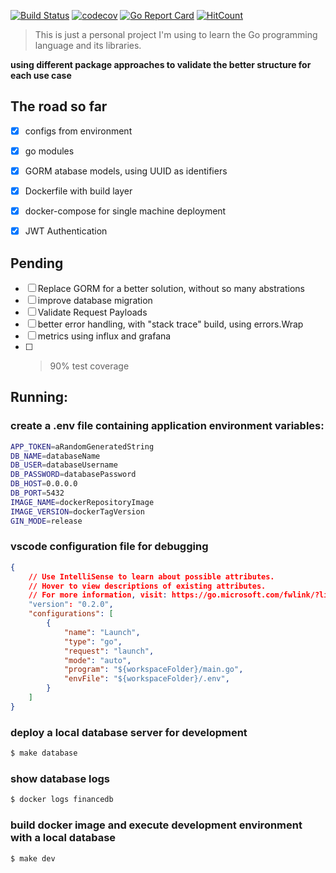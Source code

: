 [![Build Status](https://travis-ci.com/erickoliv/finances-api.svg?branch=master)](https://travis-ci.com/erickoliv/finances-api)
[![codecov](https://codecov.io/gh/erickoliv/finances-api/branch/master/graph/badge.svg)](https://codecov.io/gh/erickoliv/finances-api)
[![Go Report Card](https://goreportcard.com/badge/github.com/erickoliv/finances-api)](https://goreportcard.com/report/github.com/erickoliv/finances-api)
[![HitCount](http://hits.dwyl.io/erickoliv/erickoliv/finances-api.svg)](http://hits.dwyl.io/erickoliv/erickoliv/finances-api)
> This is just a personal project I'm using to learn the Go programming language and its libraries.

**using different package approaches to validate the better structure for each use case**

## The road so far
- [x] configs from environment
- [x] go modules
- [x] GORM atabase models, using UUID as identifiers
- [x] Dockerfile with build layer
- [x] docker-compose for single machine deployment 
- [x] JWT Authentication


## Pending 
- [ ] Replace GORM for a better solution, without so many abstrations 
- [ ] improve database migration
- [ ] Validate Request Payloads
- [ ] better error handling, with "stack trace" build, using errors.Wrap 
- [ ] metrics using influx and grafana 
- [ ] > 90% test coverage

## Running:

### create a .env file containing application environment variables:
```sh
APP_TOKEN=aRandomGeneratedString
DB_NAME=databaseName
DB_USER=databaseUsername
DB_PASSWORD=databasePassword
DB_HOST=0.0.0.0
DB_PORT=5432
IMAGE_NAME=dockerRepositoryImage
IMAGE_VERSION=dockerTagVersion
GIN_MODE=release 
```

### vscode configuration file for debugging
```json
{
    // Use IntelliSense to learn about possible attributes.
    // Hover to view descriptions of existing attributes.
    // For more information, visit: https://go.microsoft.com/fwlink/?linkid=830387
    "version": "0.2.0",
    "configurations": [
        {
            "name": "Launch",
            "type": "go",
            "request": "launch",
            "mode": "auto",
            "program": "${workspaceFolder}/main.go",
            "envFile": "${workspaceFolder}/.env",
        }
    ]
}
```

### deploy a local database server for development 
```sh
$ make database
```

### show database logs 
```sh
$ docker logs financedb
```

### build docker image and execute development environment with a local database 
```sh
$ make dev
```

